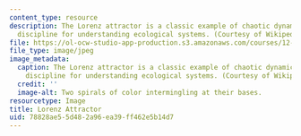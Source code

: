 ```yaml
---
content_type: resource
description: The Lorenz attractor is a classic example of chaotic dynamics, an essential
  discipline for understanding ecological systems. (Courtesy of Wikipedia Commons.)
file: https://ol-ocw-studio-app-production.s3.amazonaws.com/courses/12-517-dynamics-of-complex-systems-ecological-theory-spring-2001/78828ae55d482a96ea39ff462e5b14d7_12-517s01.jpg
file_type: image/jpeg
image_metadata:
  caption: The Lorenz attractor is a classic example of chaotic dynamics, an essential
    discipline for understanding ecological systems. (Courtesy of Wikipedia Commons.)
  credit: ''
  image-alt: Two spirals of color intermingling at their bases.
resourcetype: Image
title: Lorenz Attractor
uid: 78828ae5-5d48-2a96-ea39-ff462e5b14d7
---
```

